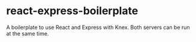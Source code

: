 # react-express-boilerplate
A boilerplate to use React and Express with Knex. Both servers can be run at the same time.
